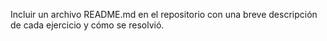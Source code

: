 Incluir un archivo README.md en el repositorio con una breve descripción de cada ejercicio y cómo se resolvió.

